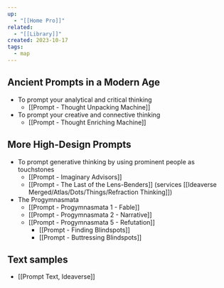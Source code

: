 ```yaml
---
up:
  - "[[Home Pro]]"
related:
  - "[[Library]]"
created: 2023-10-17
tags:
  - map
---
```


## Ancient Prompts in a Modern Age
- To prompt your analytical and critical thinking
	- [[Prompt - Thought Unpacking Machine]]
- To prompt your creative and connective thinking
	- [[Prompt - Thought Enriching Machine]]

## More High-Design Prompts
- To prompt generative thinking by using prominent people as touchstones
	- [[Prompt - Imaginary Advisors]]
	- [[Prompt - The Last of the Lens-Benders]] (services [[Ideaverse Merged/Atlas/Dots/Things/Refraction Thinking]])
- The Progymnasmata
	- [[Prompt - Progymnasmata 1 - Fable]]
	- [[Prompt - Progymnasmata 2 - Narrative]]
	- [[Prompt - Progymnasmata 5 - Refutation]]
		- [[Prompt - Finding Blindspots]]
		- [[Prompt - Buttressing Blindspots]]

## Text samples
- [[Prompt Text, Ideaverse]]


